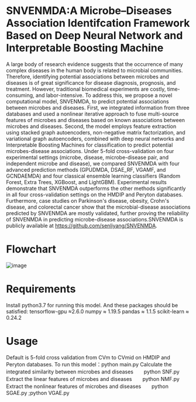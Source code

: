 # SNVENMDA:A Microbe–Diseases Association Identifcation Framework Based on Deep Neural Network and Interpretable Boosting Machine
A large body of research evidence suggests that the occurrence of many complex diseases in the human body is related to microbial communities. Therefore, identifying potential associations between microbes and diseases is of great significance for disease diagnosis, prognosis, and treatment. However, traditional biomedical experiments are costly, time-consuming, and labor-intensive. To address this, we propose a novel computational model, SNVENMDA, to predict potential associations between microbes and diseases. First, we integrated information from three databases and used a nonlinear iterative approach to fuse multi-source features of microbes and diseases based on known associations between microbes and diseases. Second, the model employs feature extraction using stacked graph autoencoders, non-negative matrix factorization, and variational graph autoencoders, combined with deep neural networks and Interpretable Boosting Machines for classification to predict potential microbes-disease associations. Under 5-fold cross-validation on four experimental settings (microbe, disease, microbe-disease pair, and independent microbe and disease), we compared SNVENMDA with four advanced prediction methods (GPUDMDA, DSAE_RF, VGAMF, and GCNDAEMDA) and four classical ensemble learning classifiers (Random Forest, Extra Trees, XGBoost, and LightGBM). Experimental results demonstrate that SNVENMDA outperforms the other methods significantly in all four cross-validation settings on the HMDIP and Peryton databases. Furthermore, case studies on Parkinson's disease, obesity, Crohn's disease, and colorectal cancer show that the microbial-disease associations predicted by SNVENMDA are mostly validated, further proving the reliability of SNVENMDA in predicting microbe-disease associations.SNVENMDA is publicly available at https://github.com/senliyang/SNVENMDA.
# Flowchart
![image](https://github.com/senliyang/SNVENMDA/blob/main/SNVENMDA.png)
# Requirements
Install python3.7 for running this model. And these packages should be satisfied:
tensorflow-gpu ≈2.6.0
numpy ≈ 1.19.5
pandas ≈ 1.1.5
scikit-learn ≈ 0.24.2
# Usage
Default is 5-fold cross validation from CVm to CVmid on HMDIP and Peryton databases. To run this model：python main.py
Calculate the integrated similarity between microbes and diseases  　&ensp;                  python SNF.py          
Extract the linear features of microbes and diseases             　&ensp;        python NMF.py                 
Extract the nonlinear features of microbes and diseases          　&ensp;      python SGAE.py ;python VGAE.py

